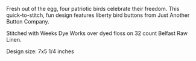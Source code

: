 Fresh out of the egg, four patriotic birds celebrate their freedom. This quick-to-stitch, fun design features liberty bird buttons from Just Another Button Company.

Stitched with Weeks Dye Works over dyed floss on 32 count Belfast Raw Linen.

Design size: 7x5 1/4 inches
